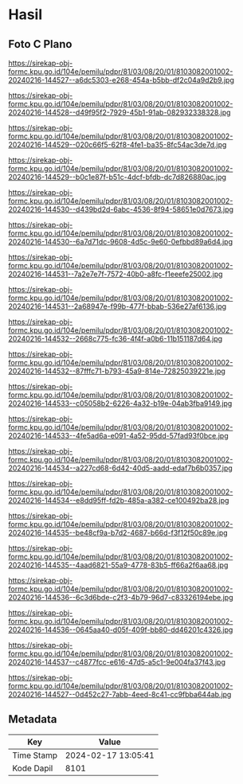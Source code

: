 # Hasil

## Foto C Plano

https://sirekap-obj-formc.kpu.go.id/104e/pemilu/pdpr/81/03/08/20/01/8103082001002-20240216-144527--a6dc5303-e268-454a-b5bb-df2c04a9d2b9.jpg

https://sirekap-obj-formc.kpu.go.id/104e/pemilu/pdpr/81/03/08/20/01/8103082001002-20240216-144528--d49f95f2-7929-45b1-91ab-082932338328.jpg

https://sirekap-obj-formc.kpu.go.id/104e/pemilu/pdpr/81/03/08/20/01/8103082001002-20240216-144529--020c66f5-62f8-4fe1-ba35-8fc54ac3de7d.jpg

https://sirekap-obj-formc.kpu.go.id/104e/pemilu/pdpr/81/03/08/20/01/8103082001002-20240216-144529--b0c1e87f-b51c-4dcf-bfdb-dc7d826880ac.jpg

https://sirekap-obj-formc.kpu.go.id/104e/pemilu/pdpr/81/03/08/20/01/8103082001002-20240216-144530--d439bd2d-6abc-4536-8f94-58651e0d7673.jpg

https://sirekap-obj-formc.kpu.go.id/104e/pemilu/pdpr/81/03/08/20/01/8103082001002-20240216-144530--6a7d71dc-9608-4d5c-9e60-0efbbd89a6d4.jpg

https://sirekap-obj-formc.kpu.go.id/104e/pemilu/pdpr/81/03/08/20/01/8103082001002-20240216-144531--7a2e7e7f-7572-40b0-a8fc-f1eeefe25002.jpg

https://sirekap-obj-formc.kpu.go.id/104e/pemilu/pdpr/81/03/08/20/01/8103082001002-20240216-144531--2a68947e-f99b-477f-bbab-536e27af6136.jpg

https://sirekap-obj-formc.kpu.go.id/104e/pemilu/pdpr/81/03/08/20/01/8103082001002-20240216-144532--2668c775-fc36-4f4f-a0b6-11b151187d64.jpg

https://sirekap-obj-formc.kpu.go.id/104e/pemilu/pdpr/81/03/08/20/01/8103082001002-20240216-144532--87fffc71-b793-45a9-814e-72825039221e.jpg

https://sirekap-obj-formc.kpu.go.id/104e/pemilu/pdpr/81/03/08/20/01/8103082001002-20240216-144533--c05058b2-6226-4a32-b19e-04ab3fba9149.jpg

https://sirekap-obj-formc.kpu.go.id/104e/pemilu/pdpr/81/03/08/20/01/8103082001002-20240216-144533--4fe5ad6a-e091-4a52-95dd-57fad93f0bce.jpg

https://sirekap-obj-formc.kpu.go.id/104e/pemilu/pdpr/81/03/08/20/01/8103082001002-20240216-144534--a227cd68-6d42-40d5-aadd-edaf7b6b0357.jpg

https://sirekap-obj-formc.kpu.go.id/104e/pemilu/pdpr/81/03/08/20/01/8103082001002-20240216-144534--e8dd95ff-fd2b-485a-a382-ce100492ba28.jpg

https://sirekap-obj-formc.kpu.go.id/104e/pemilu/pdpr/81/03/08/20/01/8103082001002-20240216-144535--be48cf9a-b7d2-4687-b66d-f3f12f50c89e.jpg

https://sirekap-obj-formc.kpu.go.id/104e/pemilu/pdpr/81/03/08/20/01/8103082001002-20240216-144535--4aad6821-55a9-4778-83b5-ff66a2f6aa68.jpg

https://sirekap-obj-formc.kpu.go.id/104e/pemilu/pdpr/81/03/08/20/01/8103082001002-20240216-144536--6c3d6bde-c2f3-4b79-96d7-c83326194ebe.jpg

https://sirekap-obj-formc.kpu.go.id/104e/pemilu/pdpr/81/03/08/20/01/8103082001002-20240216-144536--0645aa40-d05f-409f-bb80-dd46201c4326.jpg

https://sirekap-obj-formc.kpu.go.id/104e/pemilu/pdpr/81/03/08/20/01/8103082001002-20240216-144537--c4877fcc-e616-47d5-a5c1-9e004fa37f43.jpg

https://sirekap-obj-formc.kpu.go.id/104e/pemilu/pdpr/81/03/08/20/01/8103082001002-20240216-144527--0d452c27-7abb-4eed-8c41-cc9fbba644ab.jpg


## Metadata

| Key        | Value               |
| ---------- | ------------------- |
| Time Stamp | 2024-02-17 13:05:41 |
| Kode Dapil | 8101                |



